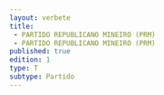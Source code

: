 ```yaml
---
layout: verbete
title:
 - PARTIDO REPUBLICANO MINEIRO (PRM)
 - PARTIDO REPUBLICANO MINEIRO (PRM)
published: true
edition: 1  
type: T
subtype: Partido
---
```


